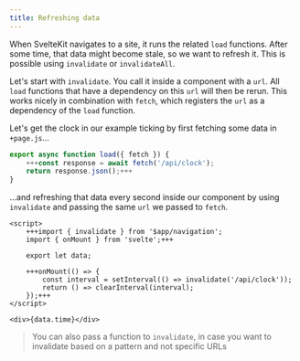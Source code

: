 ```yaml
---
title: Refreshing data
---
```


When SvelteKit navigates to a site, it runs the related `load` functions. After some time, that data might become stale, so we want to refresh it. This is possible using `invalidate` or `invalidateAll`.

Let's start with `invalidate`. You call it inside a component with a `url`. All `load` functions that have a dependency on this `url` will then be rerun. This works nicely in combination with `fetch`, which registers the `url` as a dependency of the `load` function.

Let's get the clock in our example ticking by first fetching some data in `+page.js`...

```js
export async function load({ fetch }) {
    +++const response = await fetch('/api/clock');
    return response.json();+++
}
```

...and refreshing that data every second inside our component by using `invalidate` and passing the same `url` we passed to `fetch`.

```svelte
<script>
    +++import { invalidate } from '$app/navigation';
    import { onMount } from 'svelte';+++

    export let data;

    +++onMount(() => {
        const interval = setInterval(() => invalidate('/api/clock'));
        return () => clearInterval(interval);
    });+++
</script>

<div>{data.time}</div>
```

> You can also pass a function to `invalidate`, in case you want to invalidate based on a pattern and not specific URLs
